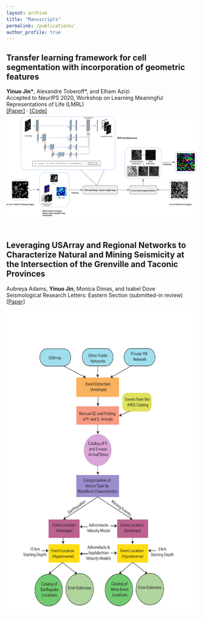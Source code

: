 ```yaml
---
layout: archive
title: "Manuscripts"
permalink: /publications/
author_profile: true
---
```

## Transfer learning framework for cell segmentation with incorporation of geometric features

**Yinuo Jin\***, Alexandre Toberoff\*, and Elham Azizi<br>Accepted to NeurIPS 2020, Workshop on Learning Meaningful Representations of Life (LMRL)<br>
[[Paper]](https://yinuojin.github.io/files/in_situ_cell_segmentation.pdf) ⋅ [[Code]](https://github.com/YinuoJin/cell-segmentation)<br><img src='/images/segmentation_figure.png'>

<br>

## Leveraging USArray and Regional Networks to Characterize Natural and Mining Seismicity at the Intersection of the Grenville and Taconic Provinces

Aubreya Adams, **Yinuo Jin**, Monica Dimas, and Isabel Dove<br>Seismological Research Letters: Eastern Section (submitted-in review)<br>[[Paper]](https://yinuojin.github.io/files/NYEarthquakes.pdf)<br><center><img src='/images/seismicity_figure.png' align="middle" width="600" height="800"></center>
